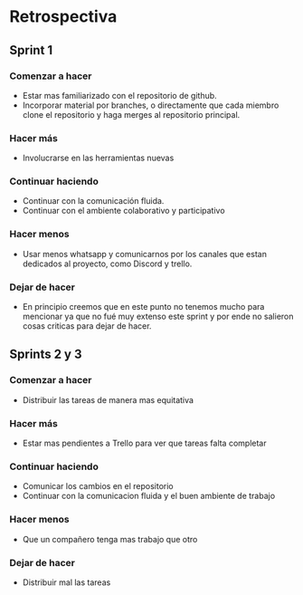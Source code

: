 # Retrospectiva

## Sprint 1

### Comenzar a hacer

- Estar mas familiarizado con el repositorio de github.
- Incorporar material por branches, o directamente que cada miembro clone el repositorio y haga merges al repositorio principal.

### Hacer más

- Involucrarse en las herramientas nuevas

### Continuar haciendo

- Continuar con la comunicación fluida.
- Continuar con el ambiente colaborativo y participativo

### Hacer menos

- Usar menos whatsapp y comunicarnos por los canales que estan dedicados al proyecto, como Discord y trello.

### Dejar de hacer

- En principio creemos que en este punto no tenemos mucho para mencionar ya que no fué muy extenso este sprint y por ende no salieron cosas criticas para dejar de hacer.

## Sprints 2 y 3

### Comenzar a hacer
- Distribuir las tareas de manera mas equitativa

### Hacer más
- Estar mas pendientes a Trello para ver que tareas falta completar

### Continuar haciendo
- Comunicar los cambios en el repositorio
- Continuar con la comunicacion fluida y el buen ambiente de trabajo

### Hacer menos
- Que un compañero tenga mas trabajo que otro

### Dejar de hacer
- Distribuir mal las tareas
